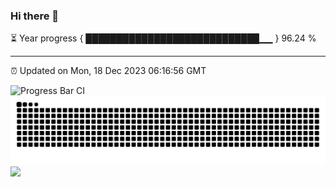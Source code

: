 ### Hi there 👋

⏳ Year progress { ████████████████████████████▁▁ } 96.24 %

---

⏰ Updated on Mon, 18 Dec 2023 06:16:56 GMT

![Progress Bar CI](https://github.com/liununu/liununu/workflows/Progress%20Bar%20CI/badge.svg)![](https://raw.githubusercontent.com/L1cardo/L1cardo/main/assets/github-contribution-grid-snake.svg)![](https://raw.githubusercontent.com/seesaws/seesaws/main/assets/github-contribution-grid-snake.svg)
